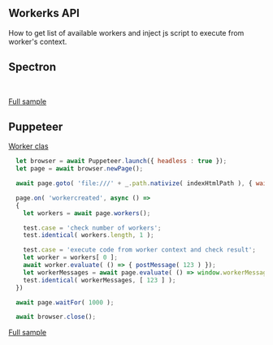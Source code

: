 ## Workerks API
How to get list of available workers and inject js script to execute from worker's context.

## Spectron
```javascript
  
```
[Full sample](../../../../sample/spectron/Worker.test.s)

## Puppeteer

[Worker clas](https://pptr.dev/#?product=Puppeteer&version=v2.0.0&show=api-class-worker)

```javascript
  let browser = await Puppeteer.launch({ headless : true });
  let page = await browser.newPage();

  await page.goto( 'file:///' + _.path.nativize( indexHtmlPath ), { waitUntil : 'load' } );

  page.on( 'workercreated', async () =>
  {
    let workers = await page.workers();

    test.case = 'check number of workers';
    test.identical( workers.length, 1 );

    test.case = 'execute code from worker context and check result';
    let worker = workers[ 0 ];
    await worker.evaluate( () => { postMessage( 123 ) });
    let workerMessages = await page.evaluate( () => window.workerMessages );
    test.identical( workerMessages, [ 123 ] );
  })

  await page.waitFor( 1000 );

  await browser.close();
```
[Full sample](../../../../sample/puppeteer/Worker.test.s)
